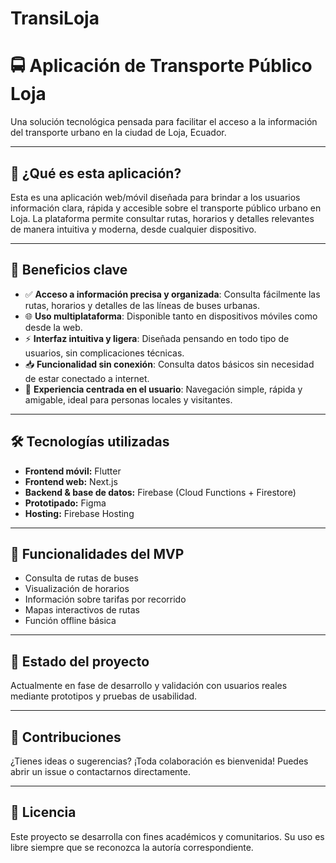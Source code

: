 # TransiLoja

# 🚍 Aplicación de Transporte Público Loja

Una solución tecnológica pensada para facilitar el acceso a la información del transporte urbano en la ciudad de Loja, Ecuador.

---

## 📱 ¿Qué es esta aplicación?

Esta es una aplicación web/móvil diseñada para brindar a los usuarios información clara, rápida y accesible sobre el transporte público urbano en Loja. La plataforma permite consultar rutas, horarios y detalles relevantes de manera intuitiva y moderna, desde cualquier dispositivo.

---

## 🌟 Beneficios clave

- ✅ **Acceso a información precisa y organizada**: Consulta fácilmente las rutas, horarios y detalles de las líneas de buses urbanas.
- 🌐 **Uso multiplataforma**: Disponible tanto en dispositivos móviles como desde la web.
- ⚡ **Interfaz intuitiva y ligera**: Diseñada pensando en todo tipo de usuarios, sin complicaciones técnicas.
- 📥 **Funcionalidad sin conexión**: Consulta datos básicos sin necesidad de estar conectado a internet.
- 🧭 **Experiencia centrada en el usuario**: Navegación simple, rápida y amigable, ideal para personas locales y visitantes.

---

## 🛠️ Tecnologías utilizadas

- **Frontend móvil:** Flutter  
- **Frontend web:** Next.js  
- **Backend & base de datos:** Firebase (Cloud Functions + Firestore)  
- **Prototipado:** Figma  
- **Hosting:** Firebase Hosting

---

## 🚧 Funcionalidades del MVP

- Consulta de rutas de buses
- Visualización de horarios
- Información sobre tarifas por recorrido
- Mapas interactivos de rutas
- Función offline básica

---

## 📌 Estado del proyecto

Actualmente en fase de desarrollo y validación con usuarios reales mediante prototipos y pruebas de usabilidad.

---

## 🤝 Contribuciones

¿Tienes ideas o sugerencias? ¡Toda colaboración es bienvenida! Puedes abrir un issue o contactarnos directamente.

---

## 📄 Licencia

Este proyecto se desarrolla con fines académicos y comunitarios. Su uso es libre siempre que se reconozca la autoría correspondiente.

